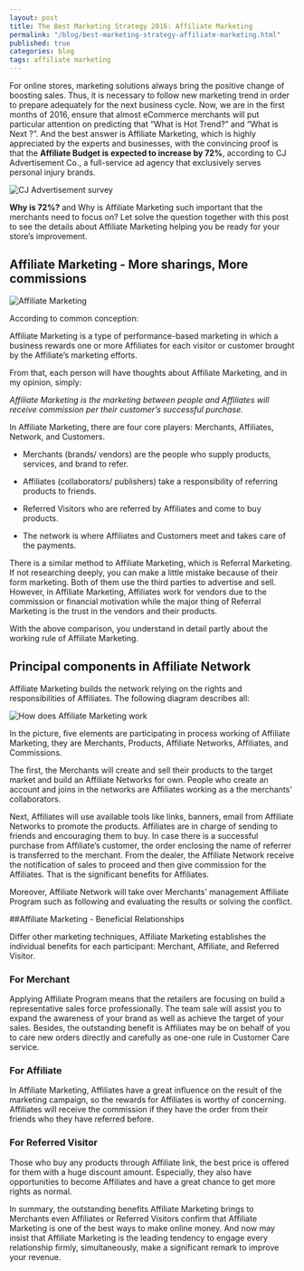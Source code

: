 ```yaml
---
layout: post
title: The Best Marketing Strategy 2016: Affiliate Marketing 
permalink: "/blog/best-marketing-strategy-affiliate-marketing.html"
published: true
categories: blog
tags: affiliate marketing
---
```




For online stores, marketing solutions always bring the positive change of boosting sales. Thus, it is necessary to follow new marketing trend in order to prepare adequately for the next business cycle. Now, we are in the first months of 2016, ensure that almost eCommerce merchants will put particular attention on predicting that “What is Hot Trend?” and “What is Next ?”. And the best answer is Affiliate Marketing, which is highly appreciated by the experts and businesses, with the convincing proof is that the **Affiliate Budget is expected to increase by 72%**, according to CJ Advertisement Co., a full-service ad agency that exclusively serves personal injury brands.


![CJ Advertisement survey](https://lh6.googleusercontent.com/mzkSJMm_lB7L6fbT02tFtvXWBsck6AeBXNUrcOhQrRMr2GoFWMpauwXds4GppnPS75NW1CqZ6bk8nGGNdCP6FtRMwF665GQQSmqLxO8G9YRzvmIGJr7KrcvDQ70aRzy4E8hZBefO)


**Why is 72%?** and Why is Affiliate Marketing such important that the merchants need to focus on? Let solve the question together with this post to see the details about Affiliate Marketing helping you be ready for your store’s improvement.

Affiliate Marketing - More sharings, More commissions
-------------------------------------------------------

![Affiliate Marketing](https://lh6.googleusercontent.com/h9X1B6L9Fus1LthHt1hq3oN1-YcfzwcZyJ2WNyQ9XLuvFerZiy19wQu7kSPZQe6LPOV7nLQ2C8z3LPwHT6I3P2eT0MMI8t3cPy3iAMq9juljd6WOyVclS7gwFRsd4VTHNcHDJoZI)

According to common conception:

Affiliate Marketing is a type of performance-based marketing in which a business rewards one or more Affiliates for each visitor or customer brought by the Affiliate’s marketing efforts.

From that, each person will have thoughts about Affiliate Marketing, and in my opinion, simply: 

*Affiliate Marketing is the marketing between people and Affiliates will receive commission per their customer’s successful purchase.*

In Affiliate Marketing, there are four core players: Merchants, Affiliates, Network, and Customers.

* Merchants (brands/ vendors) are the people who supply products, services, and brand to refer.

* Affiliates (collaborators/ publishers) take a responsibility of referring products to friends. 

* Referred Visitors who are referred by Affiliates and come to buy products.

* The network is where Affiliates and  Customers meet and takes care of the payments.

There is a similar method to Affiliate Marketing, which is Referral Marketing. If not researching deeply, you can make a little mistake because of their form marketing. Both of them use the third parties to advertise and sell. However, in Affiliate Marketing, Affiliates work for vendors due to the commission or financial motivation while the major thing of Referral Marketing is the trust in the vendors and their products.

With the above comparison, you understand in detail partly about the working rule of Affiliate Marketing.

Principal components in Affiliate Network
--------------------------------------------

Affiliate Marketing builds the network relying on the rights and responsibilities of Affiliates. The following diagram describes all:

![How does Affiliate Marketing work](https://lh4.googleusercontent.com/xBdWMvR53ZNnko3bDgDkH4OG0BPeUeTGGneVz6qaRk0kveCCmvWS0Ke0FwA9m_R-_cn4_RA_OXqt9tWhhT-hBOg1SSn9luMWFfmDESn1tAwGFHuCa-1pLE0DcnGW2eINdsxC2oca)

In the picture, five elements are participating in process working of Affiliate Marketing, they are Merchants, Products, Affiliate Networks, Affiliates, and Commissions.

The first, the Merchants will create and sell their products to the target market and build an Affiliate Networks for own. People who create an account and joins in the networks are Affiliates working as a the merchants’ collaborators. 

Next, Affiliates will use available tools like links, banners, email from Affiliate Networks to promote the products. Affiliates are in charge of sending to friends and encouraging them to buy. In case there is a successful purchase from Affiliate’s customer, the order enclosing the name of referrer is transferred to the merchant. From the dealer, the Affiliate Network receive the notification of sales to proceed and then give commission for the Affiliates. That is the significant benefits for Affiliates.

Moreover, Affiliate Network will take over Merchants’ management Affiliate Program such as following and evaluating the results or solving the conflict.

##Affiliate Marketing - Beneficial Relationships


Differ other marketing techniques, Affiliate Marketing establishes the individual benefits for each participant: Merchant, Affiliate, and Referred Visitor.

### For Merchant

Applying Affiliate Program means that the retailers are focusing on build a representative sales force professionally. The team sale will assist you to expand the awareness of your brand as well as achieve the target of your sales. Besides, the outstanding benefit is Affiliates may be on behalf of you to care new orders directly and carefully as one-one rule in Customer Care service.

### For Affiliate

In Affiliate Marketing, Affiliates have a great influence on the result of the marketing campaign, so the rewards for Affiliates is worthy of concerning. Affiliates will receive the commission if they have the order from their friends who they have referred before. 

### For Referred Visitor

Those who buy any products through Affiliate link, the best price is offered for them with a huge discount amount. Especially, they also have opportunities to become Affiliates and have a great chance to get more rights as normal.

In summary, the outstanding benefits Affiliate Marketing brings to Merchants even Affiliates or Referred Visitors confirm that Affiliate Marketing is one of the best ways to make online money. And now may insist that Affiliate Marketing is the leading tendency to engage every relationship firmly, simultaneously, make a significant remark to improve your revenue. 

